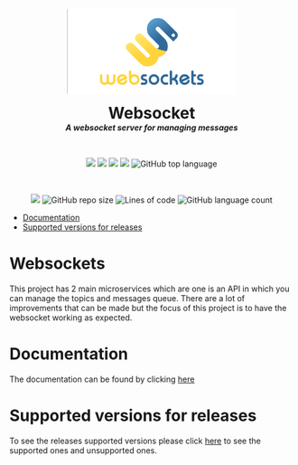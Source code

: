 <p align="center">
  <img width="300" src="websocketimg.png" alt="logo">
  <h1 align="center" style="margin: 0 auto 0 auto;">Websocket</h1>
  <h5 align="center" style="margin: 0 auto 0 auto;">A websocket server for managing messages</h5>
</p>
​
<p align="center">
  <img src="https://img.shields.io/github/last-commit/dmtzs/WebSockets">
  <img src="https://img.shields.io/github/contributors/dmtzs/WebSockets">
  <img src="https://img.shields.io/github/issues/dmtzs/WebSockets?label=issues">
  <img src="https://img.shields.io/github/stars/dmtzs/WebSockets">
  <img alt="GitHub top language" src="https://img.shields.io/github/languages/top/dmtzs/WebSockets">
</p>
​
<p align="center">
  <img src="https://img.shields.io/github/languages/code-size/dmtzs/WebSockets">
  <img alt="GitHub repo size" src="https://img.shields.io/github/repo-size/dmtzs/WebSockets">
  <img alt="Lines of code" src="https://img.shields.io/tokei/lines/github/dmtzs/WebSockets?label=total%20lines%20in%20repo">
  <img alt="GitHub language count" src="https://img.shields.io/github/languages/count/dmtzs/WebSockets">
</p>

- [Documentation](#Documentation)
- [Supported versions for releases](#Supported-versions-for-releases)

# Websockets
This project has 2 main microservices which are one is an API in which you can manage the topics and messages queue.
There are a lot of improvements that can be made but the focus of this project is to have the websocket working as expected.

# Documentation
The documentation can be found by clicking [here](https://github.com/dmtzs/WebSockets/wiki)

# Supported versions for releases
To see the releases supported versions please click [here]() to see the supported ones and unsupported ones.